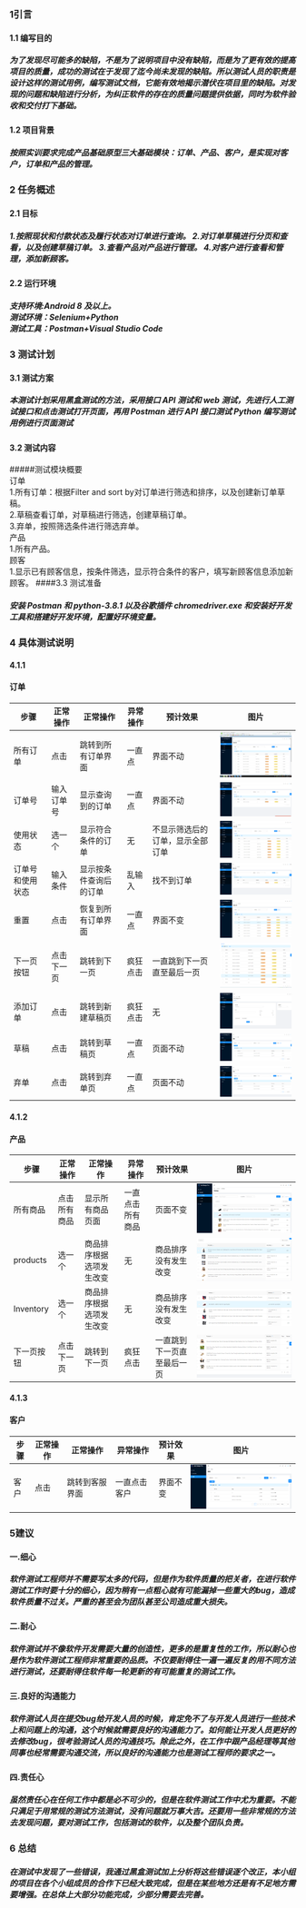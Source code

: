### 1引言
#### 1.1 编写目的
##### 为了发现尽可能多的缺陷，不是为了说明项目中没有缺陷，而是为了更有效的提高项目的质量，成功的测试在于发现了迄今尚未发现的缺陷。所以测试人员的职责是设计这样的测试用例，编写测试文档，它能有效地揭示潜伏在项目里的缺陷。对发现的问题和缺陷进行分析，为纠正软件的存在的质量问题提供依据，同时为软件验收和交付打下基础。
#### 1.2 项目背景
##### 按照实训要求完成产品基础原型三大基础模块：订单、产品、客户，是实现对客户，订单和产品的管理。
### 2 任务概述
#### 2.1 目标
##### 1.按照现状和付款状态及履行状态对订单进行查询。 2.对订单草稿进行分页和查看，以及创建草稿订单。 3.查看产品对产品进行管理。 4.对客户进行查看和管理，添加新顾客。
#### 2.2 运行环境
##### 支持环境:Android 8 及以上。<br>测试环境：Selenium+Python<br> 测试工具：Postman+Visual Studio Code
### 3 测试计划
#### 3.1 测试方案
##### 本测试计划采用黑盒测试的方法，采用接口 API 测试和 web 测试，先进行人工测试接口和点击测试打开页面，再用 Postman 进行 API 接口测试 Python 编写测试用例进行页面测试
#### 3.2 测试内容
#####测试模块概要<br>订单 <br>1.所有订单：根据Filter and sort by对订单进行筛选和排序，以及创建新订单草稿。  <br>2.草稿查看订单，对草稿进行筛选，创建草稿订单。<br>3.弃单，按照筛选条件进行筛选弃单。 <br>产品 <br>1.所有产品。 <br>顾客 <br>1.显示已有顾客信息，按条件筛选，显示符合条件的客户，填写新顾客信息添加新顾客。
####3.3 测试准备
##### 安装 Postman 和 python-3.8.1 以及谷歌插件 chromedriver.exe 和安装好开发工具和搭建好开发环境，配置好环境变量。
### 4 具体测试说明
#### 4.1.1
#### 订单
| 步骤  |  正常操作 | 正常操作  | 异常操作  |  预计效果 | 图片  |
| ------------ | ------------ | ------------ | ------------ | ------------ | ------------ |
|  所有订单 |  点击 | 跳转到所有订单界面  | 一直点  |  界面不动 |![](https://github.com/Xlbinger/shopify-admin/blob/master/img/1.png)  |
|  订单号  |  输入订单号 |  显示查询到的订单 |一直点   | 界面不动  |   ![](https://github.com/Xlbinger/shopify-admin/blob/master/img/2.png)|
|  使用状态|  选一个 | 显示符合条件的订单  | 无  |   不显示筛选后的订单，显示全部订单| ![](https://github.com/Xlbinger/shopify-admin/blob/master/img/3.png)  |
|  订单号和使用状态 |  输入条件 |  显示按条件查询后的订单 | 乱输入  | 找不到订单 |  ![](https://github.com/Xlbinger/shopify-admin/blob/master/img/4.png) |
|  重置 |  点击   | 恢复到所有订单界面  |  一直点 | 界面不变  | ![](https://github.com/Xlbinger/shopify-admin/blob/master/img/9.png)  |
|  下一页按钮  | 点击下一页  |  跳转到下一页 | 疯狂点击  | 一直跳到下一页直至最后一页  | ![](https://github.com/Xlbinger/shopify-admin/blob/master/img/5.png)  |
|  添加订单 | 点击  |  跳转到新建草稿页 | 疯狂点击  |  无 |  ![](https://github.com/Xlbinger/shopify-admin/blob/master/img/6.png) |
|  草稿 | 点击  | 跳转到草稿页  | 一直点  |  页面不动 |  ![](https://github.com/Xlbinger/shopify-admin/blob/master/img/7.png) |
|  弃单 |  点击 | 跳转到弃单页  | 一直点  | 页面不动  | ![](https://github.com/Xlbinger/shopify-admin/blob/master/img/8.png)  |     
#### 4.1.2
#### 产品
| 步骤  |  正常操作 | 正常操作  | 异常操作  |  预计效果 | 图片  |
| ------------ | ------------ | ------------ | ------------ | ------------ | ------------ |
| 所有商品  |  点击所有商品 |  显示所有商品页面 |  一直点击所有商品 | 页面不变  |  ![](https://github.com/Xlbinger/shopify-admin/blob/master/img/a.png) |
|  products |  选一个 |  商品排序根据选项发生改变 | 无  |  商品排序没有发生改变 |  ![](https://github.com/Xlbinger/shopify-admin/blob/master/img/b.png) |
|  Inventory | 选一个  | 商品排序根据选项发生改变  | 无  |  商品排序没有发生改变 |  ![](https://github.com/Xlbinger/shopify-admin/blob/master/img/c.png) |
|  下一页按钮 | 点击下一页  | 跳转到下一页  | 疯狂点击  |  一直跳到下一页直至最后一页 |  ![](https://github.com/Xlbinger/shopify-admin/blob/master/img/d.png) |  
#### 4.1.3
#### 客户 
| 步骤  |  正常操作 | 正常操作  | 异常操作  |  预计效果 | 图片  |
| ------------ | ------------ | ------------ | ------------ | ------------ | ------------ |
| 客户  |  点击 |  跳转到客服界面 | 一直点击客户  |界面不变   | ![](https://github.com/Xlbinger/shopify-admin/blob/master/img/e.png)  |
### 5建议
#### 一.细心
##### 软件测试工程师并不需要写太多的代码，但是作为软件质量的把关者，在进行软件测试工作时要十分的细心，因为稍有一点粗心就有可能漏掉一些重大的bug，造成软件质量不过关。严重的甚至会为团队甚至公司造成重大损失。
#### 二.耐心
##### 软件测试并不像软件开发需要大量的创造性，更多的是重复性的工作，所以耐心也是作为软件测试工程师非常重要的品质。不仅要耐得住一遍一遍反复的用不同方法进行测试，还要耐得住软件每一轮更新的有可能重复的测试工作。
#### 三.良好的沟通能力
##### 软件测试人员在提交bug给开发人员的时候，肯定免不了与开发人员进行一些技术上和问题上的沟通，这个时候就需要良好的沟通能力了。如何能让开发人员更好的去修改bug，很考验测试人员的沟通技巧。除此之外，在工作中跟产品经理等其他同事也经常需要沟通交流，所以良好的沟通能力也是测试工程师的要求之一。
#### 四.责任心
##### 虽然责任心在任何工作中都是必不可少的，但是在软件测试工作中尤为重要。不能只满足于用常规的测试方法测试，没有问题就万事大吉。还要用一些非常规的方法去发现问题，要对测试工作，包括测试的软件，以及整个团队负责。
### 6 总结
##### 在测试中发现了一些错误，我通过黑盒测试加上分析将这些错误逐个改正，本小组的项目在各个小组成员的合作下已经大致完成，但是在某些地方还是有不足地方需要增强。在总体上大部分功能完成，少部分需要去完善。
